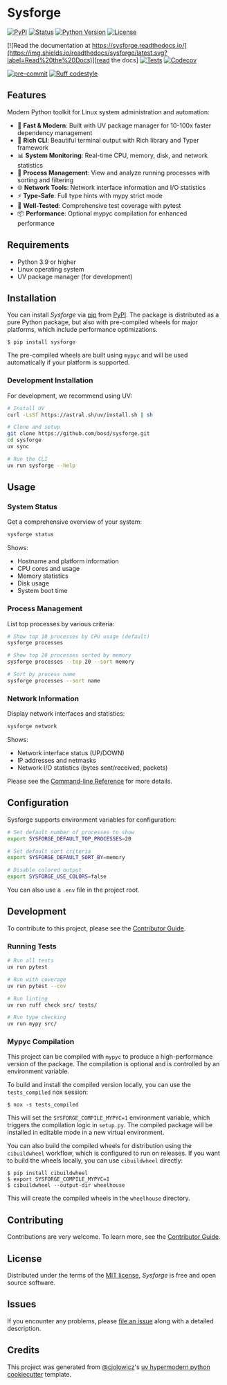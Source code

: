 # Sysforge

[![PyPI](https://img.shields.io/pypi/v/sysforge.svg)][pypi status]
[![Status](https://img.shields.io/pypi/status/sysforge.svg)][pypi status]
[![Python Version](https://img.shields.io/pypi/pyversions/sysforge)][pypi status]
[![License](https://img.shields.io/pypi/l/sysforge)][license]

[![Read the documentation at https://sysforge.readthedocs.io/](https://img.shields.io/readthedocs/sysforge/latest.svg?label=Read%20the%20Docs)][read the docs]
[![Tests](https://github.com/bosd/sysforge/workflows/Tests/badge.svg)][tests]
[![Codecov](https://codecov.io/gh/bosd/sysforge/branch/main/graph/badge.svg)][codecov]

[![pre-commit](https://img.shields.io/badge/pre--commit-enabled-brightgreen?logo=pre-commit&logoColor=white)][pre-commit]
[![Ruff codestyle][ruff badge]][ruff project]

[pypi status]: https://pypi.org/project/sysforge/
[read the docs]: https://sysforge.readthedocs.io/
[tests]: https://github.com/bosd/sysforge/actions?workflow=Tests
[codecov]: https://app.codecov.io/gh/bosd/sysforge
[pre-commit]: https://github.com/pre-commit/pre-commit
[ruff badge]: https://img.shields.io/endpoint?url=https://raw.githubusercontent.com/astral-sh/ruff/main/assets/badge/v2.json
[ruff project]: https://github.com/charliermarsh/ruff

## Features

Modern Python toolkit for Linux system administration and automation:

- 🚀 **Fast & Modern**: Built with UV package manager for 10-100x faster dependency management
- 🎨 **Rich CLI**: Beautiful terminal output with Rich library and Typer framework
- 📊 **System Monitoring**: Real-time CPU, memory, disk, and network statistics
- 🔧 **Process Management**: View and analyze running processes with sorting and filtering
- 🌐 **Network Tools**: Network interface information and I/O statistics
- ⚡ **Type-Safe**: Full type hints with mypy strict mode
- 🧪 **Well-Tested**: Comprehensive test coverage with pytest
- 📦 **Performance**: Optional mypyc compilation for enhanced performance

## Requirements

- Python 3.9 or higher
- Linux operating system
- UV package manager (for development)

## Installation

You can install _Sysforge_ via [pip] from [PyPI]. The package is distributed as a pure Python package, but also with pre-compiled wheels for major platforms, which include performance optimizations.

```console
$ pip install sysforge
```

The pre-compiled wheels are built using `mypyc` and will be used automatically if your platform is supported.

### Development Installation

For development, we recommend using UV:

```bash
# Install UV
curl -LsSf https://astral.sh/uv/install.sh | sh

# Clone and setup
git clone https://github.com/bosd/sysforge.git
cd sysforge
uv sync

# Run the CLI
uv run sysforge --help
```

## Usage

### System Status

Get a comprehensive overview of your system:

```bash
sysforge status
```

Shows:
- Hostname and platform information
- CPU cores and usage
- Memory statistics
- Disk usage
- System boot time

### Process Management

List top processes by various criteria:

```bash
# Show top 10 processes by CPU usage (default)
sysforge processes

# Show top 20 processes sorted by memory
sysforge processes --top 20 --sort memory

# Sort by process name
sysforge processes --sort name
```

### Network Information

Display network interfaces and statistics:

```bash
sysforge network
```

Shows:
- Network interface status (UP/DOWN)
- IP addresses and netmasks
- Network I/O statistics (bytes sent/received, packets)

Please see the [Command-line Reference] for more details.

## Configuration

Sysforge supports environment variables for configuration:

```bash
# Set default number of processes to show
export SYSFORGE_DEFAULT_TOP_PROCESSES=20

# Set default sort criteria
export SYSFORGE_DEFAULT_SORT_BY=memory

# Disable colored output
export SYSFORGE_USE_COLORS=false
```

You can also use a `.env` file in the project root.

## Development

To contribute to this project, please see the [Contributor Guide].

### Running Tests

```bash
# Run all tests
uv run pytest

# Run with coverage
uv run pytest --cov

# Run linting
uv run ruff check src/ tests/

# Run type checking
uv run mypy src/
```

### Mypyc Compilation

This project can be compiled with `mypyc` to produce a high-performance version of the package. The compilation is optional and is controlled by an environment variable.

To build and install the compiled version locally, you can use the `tests_compiled` nox session:

```console
$ nox -s tests_compiled
```

This will set the `SYSFORGE_COMPILE_MYPYC=1` environment variable, which triggers the compilation logic in `setup.py`. The compiled package will be installed in editable mode in a new virtual environment.

You can also build the compiled wheels for distribution using the `cibuildwheel` workflow, which is configured to run on releases. If you want to build the wheels locally, you can use `cibuildwheel` directly:

```console
$ pip install cibuildwheel
$ export SYSFORGE_COMPILE_MYPYC=1
$ cibuildwheel --output-dir wheelhouse
```

This will create the compiled wheels in the `wheelhouse` directory.

## Contributing

Contributions are very welcome.
To learn more, see the [Contributor Guide].

## License

Distributed under the terms of the [MIT license][license],
_Sysforge_ is free and open source software.

## Issues

If you encounter any problems,
please [file an issue] along with a detailed description.

## Credits

This project was generated from [@cjolowicz]'s [uv hypermodern python cookiecutter] template.

[@cjolowicz]: https://github.com/cjolowicz
[pypi]: https://pypi.org/
[uv hypermodern python cookiecutter]: https://github.com/bosd/cookiecutter-uv-hypermodern-python
[file an issue]: https://github.com/bosd/sysforge/issues
[pip]: https://pip.pypa.io/

<!-- github-only -->

[license]: https://github.com/bosd/sysforge/blob/main/LICENSE
[contributor guide]: https://github.com/bosd/sysforge/blob/main/CONTRIBUTING.md
[command-line reference]: https://sysforge.readthedocs.io/en/latest/usage.html